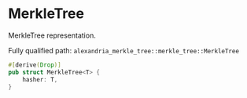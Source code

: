 # MerkleTree

MerkleTree representation.

Fully qualified path: `alexandria_merkle_tree::merkle_tree::MerkleTree`

```rust
#[derive(Drop)]
pub struct MerkleTree<T> {
    hasher: T,
}
```

